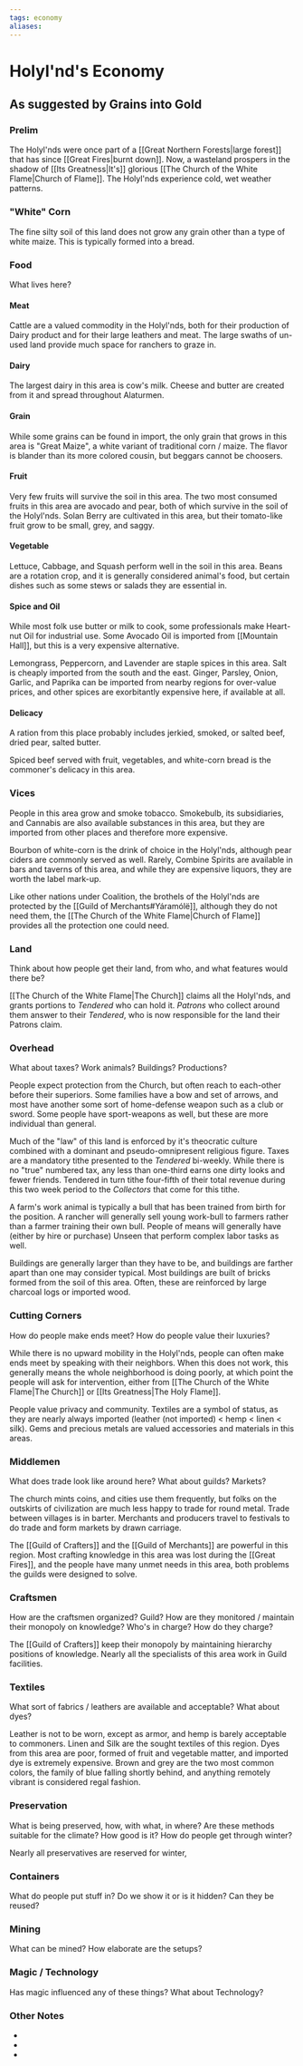 ```yaml
---
tags: economy
aliases:
---
```


# Holyl'nd's Economy
## As suggested by Grains into Gold
### Prelim
The Holyl'nds were once part of a [[Great Northern Forests|large forest]] that has since [[Great Fires|burnt down]]. Now, a wasteland prospers in the shadow of [[Its Greatness|It's]] glorious [[The Church of the White Flame|Church of Flame]]. The Holyl'nds experience cold, wet weather patterns.

### "White" Corn
The fine silty soil of this land does not grow any grain other than a type of white maize. This is typically formed into a bread.

### Food
What lives here?
#### Meat
Cattle are a valued commodity in the Holyl'nds, both for their production of Dairy product and for their large leathers and meat. The large swaths of un-used land provide much space for ranchers to graze in.

#### Dairy
The largest dairy in this area is cow's milk. Cheese and butter are created from it and spread throughout Alaturmen.

#### Grain
While some grains can be found in import, the only grain that grows in this area is "Great Maize", a white variant of traditional corn / maize. The flavor is blander than its more colored cousin, but beggars cannot be choosers.

#### Fruit
Very few fruits will survive the soil in this area. The two most consumed fruits in this area are avocado and pear, both of which survive in the soil of the Holyl'nds. Solan Berry are cultivated in this area, but their tomato-like fruit grow to be small, grey, and saggy.

#### Vegetable
Lettuce, Cabbage, and Squash perform well in the soil in this area. Beans are a rotation crop, and it is generally considered animal's food, but certain dishes such as some stews or salads they are essential in.

#### Spice and Oil
While most folk use butter or milk to cook, some professionals make Heart-nut Oil for industrial use. Some Avocado Oil is imported from [[Mountain Hall]], but this is a very expensive alternative.

Lemongrass, Peppercorn, and Lavender are staple spices in this area. Salt is cheaply imported from the south and the east. Ginger, Parsley, Onion, Garlic, and Paprika can be imported from nearby regions for over-value prices, and other spices are exorbitantly expensive here, if available at all.

#### Delicacy
A ration from this place probably includes jerkied, smoked, or salted beef, dried pear, salted butter.

Spiced beef served with fruit, vegetables, and white-corn bread is the commoner's delicacy in this area.

### Vices
People in this area grow and smoke tobacco. Smokebulb, its subsidiaries, and Cannabis are also available substances in this area, but they are imported from other places and therefore more expensive.

Bourbon of white-corn is the drink of choice in the Holyl'nds, although pear ciders are commonly served as well. Rarely, Combine Spirits are available in bars and taverns of this area, and while they are expensive liquors, they are worth the label mark-up.

Like other nations under Coalition, the brothels of the Holyl'nds are protected by the [[Guild of Merchants#Yáramólë]], although they do not need them, the [[The Church of the White Flame|Church of Flame]] provides all the protection one could need.

### Land
Think about how people get their land, from who, and what features would there be?

[[The Church of the White Flame|The Church]] claims all the Holyl'nds, and grants portions to *Tendered* who can hold it. *Patrons* who collect around them answer to their *Tendered*, who is now responsible for the land their Patrons claim.

### Overhead
What about taxes? Work animals? Buildings? Productions?

People expect protection from the Church, but often reach to each-other before their superiors. Some families have a bow and set of arrows, and most have another some sort of home-defense weapon such as a club or sword. Some people have sport-weapons as well, but these are more individual than general.

Much of the "law" of this land is enforced by it's theocratic culture combined with a dominant and pseudo-omnipresent religious figure. Taxes are a mandatory tithe presented to the *Tendered* bi-weekly. While there is no "true" numbered tax, any less than one-third earns one dirty looks and fewer friends. Tendered in turn tithe four-fifth of their total revenue during this two week period to the *Collectors* that come for this tithe.

A farm's work animal is typically a bull that has been trained from birth for the position. A rancher will generally sell young work-bull to farmers rather than a farmer training their own bull. People of means will generally have (either by hire or purchase) Unseen that perform complex labor tasks as well.

Buildings are generally larger than they have to be, and buildings are farther apart than one may consider typical. Most buildings are built of bricks formed from the soil of this area. Often, these are reinforced by large charcoal logs or imported wood.

### Cutting Corners
How do people make ends meet? How do people value their luxuries?

While there is no upward mobility in the Holyl'nds, people can often make ends meet by speaking with their neighbors. When this does not work, this generally means the whole neighborhood is doing poorly, at which point the people will ask for intervention, either from [[The Church of the White Flame|The Church]] or [[Its Greatness|The Holy Flame]].

People value privacy and community. Textiles are a symbol of status, as they are nearly always imported (leather (not imported) < hemp < linen < silk). Gems and precious metals are valued accessories and materials in this areas. 

### Middlemen
What does trade look like around here? What about guilds? Markets?

The church mints coins, and cities use them frequently, but folks on the outskirts of civilization are much less happy to trade for round metal. Trade between villages is in barter. Merchants and producers travel to festivals to do trade and form markets by drawn carriage.

The [[Guild of Crafters]] and the [[Guild of Merchants]] are powerful in this region. Most crafting knowledge in this area was lost during the [[Great Fires]], and the people have many unmet needs in this area, both problems the guilds were designed to solve. 

### Craftsmen
How are the craftsmen organized? Guild? How are they monitored / maintain their monopoly on knowledge? Who's in charge? How do they charge?

The [[Guild of Crafters]] keep their monopoly by maintaining hierarchy positions of knowledge. Nearly all the specialists of this area work in Guild facilities.

### Textiles
What sort of fabrics / leathers are available and acceptable? What about dyes?

Leather is not to be worn, except as armor, and hemp is barely acceptable to commoners. Linen and Silk are the sought textiles of this region. Dyes from this area are poor, formed of fruit and vegetable matter, and imported dye is extremely expensive. Brown and grey are the two most common colors, the family of blue falling shortly behind, and anything remotely vibrant is considered regal fashion. 

### Preservation
What is being preserved, how, with what, in where? Are these methods suitable for the climate? How good is it? How do people get through winter? 

Nearly all preservatives are reserved for winter, 

### Containers
What do people put stuff in? Do we show it or is it hidden? Can they be reused?

### Mining
What can be mined? How elaborate are the setups?

### Magic / Technology
Has magic influenced any of these things? What about Technology?

### Other Notes
- 
- 
- 
